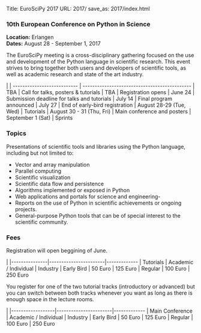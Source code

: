 Title: EuroSciPy 2017
URL: 2017/
save_as: 2017/index.html

### 10th European Conference on Python in Science

**Location:** Erlangen  
**Dates:** August 28 - September 1, 2017

The EuroSciPy meeting is a cross-disciplinary gathering focused on the use and development
of the Python language in scientific research. This event strives to bring together both
users and developers of scientific tools, as well as academic research and state of the art
industry.


|
| --------------------------- | ---------------------------------------------
| TBA                         | Call for talks, posters & tutorials
| TBA                         | Registration opens
| June 24                     | Submission deadline for talks and tutorials
| July 14                     | Final program announced
| July 27                     | End of early-bird registration
| August 28-29 (Tue, Wed)     | Tutorials
| August 30 - 31 (Thu, Fri)   | Main conference and posters
| September 1 (Sat)           | Sprints

### Topics


Presentations of scientific tools and libraries using the Python language, including but not limited to:

 - Vector and array manipulation
 - Parallel computing
 - Scientific visualization
 - Scientific data flow and persistence
 - Algorithms implemented or exposed in Python
 - Web applications and portals for science and engineering-
 - Reports on the use of Python in scientific achievements or ongoing projects.
 - General-purpose Python tools that can be of special interest to the scientific community.


### Fees

Registration will open beggining of June.

|
|---------------|-----------------------|-------------
| Tutorials     | Academic / Individual | Industry
| Early Bird    | 50 Euro               | 125 Euro
| Regular       | 100 Euro              | 250 Euro 

You register for one of the two tutorial tracks (introductory or advanced) but you can
switch between both tracks whenever you want as long as there is enough space in the lecture
rooms.

|
|------------------|-----------------------|-------------
| Main Conference  | Academic / Individual | Industry
| Early Bird       | 50 Euro               | 125 Euro
| Regular          | 100 Euro              | 250 Euro 

